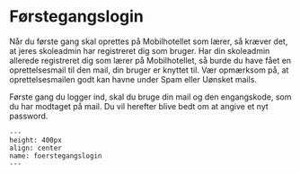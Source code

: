 # Førstegangslogin

Når du første gang skal oprettes på Mobilhotellet som lærer, så kræver det, at jeres skoleadmin har registreret dig som bruger. Har din skoleadmin allerede registreret dig som lærer på Mobilhotellet, så burde du have fået en oprettelsesmail til den mail, din bruger er knyttet til. Vær opmærksom på, at oprettelsesmailen godt kan havne under Spam eller Uønsket mails. 

Første gang du logger ind, skal du bruge din mail og den engangskode, som du har modtaget på mail. Du vil herefter blive bedt om at angive et nyt password.

```{figure} foerstegangslogin.png
---
height: 400px
align: center
name: foerstegangslogin
---
```